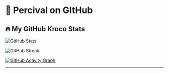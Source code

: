 # 👋 Percival on GItHub

## 🔥 My GitHub Kroco Stats
![GitHub Stats](https://github-readme-stats.vercel.app/api?username=pppercivalll&show_icons=true&theme=tokyonight)

![GitHub Streak](https://github-readme-streak-stats.herokuapp.com/?user=pppercivalll&theme=tokyonight)

[![GitHub Activity Graph](https://github-readme-activity-graph.vercel.app/graph?username=pppercivalll&theme=react-dark)](https://github.com/ashutosh00710/github-readme-activity-graph)

---
